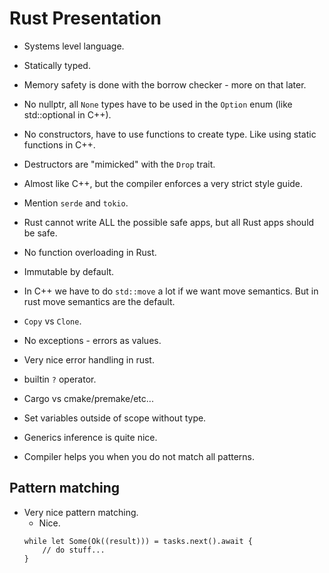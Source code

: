 # Rust Presentation

- Systems level language.
- Statically typed.
- Memory safety is done with the borrow checker - more on that later.
- No nullptr, all `None` types have to be used in the `Option` enum (like std::optional in C++).
- No constructors, have to use functions to create type.  Like using static functions in C++.
- Destructors are "mimicked" with the `Drop` trait.

- Almost like C++, but the compiler enforces a very strict style guide.
- Mention `serde` and `tokio`.

- Rust cannot write ALL the possible safe apps, but all Rust apps should be safe.
- No function overloading in Rust.

- Immutable by default.
- In C++ we have to do `std::move` a lot if we want move semantics.  But in rust move semantics are the default.
- `Copy` vs `Clone`.

- No exceptions - errors as values.
- Very nice error handling in rust.
- builtin `?` operator.

- Cargo vs cmake/premake/etc...

- Set variables outside of scope without type.
- Generics inference is quite nice.

- Compiler helps you when you do not match all patterns.
## Pattern matching
- Very nice pattern matching.
    - Nice.
    ```
    while let Some(Ok((result))) = tasks.next().await {
        // do stuff...
    }
    ```
